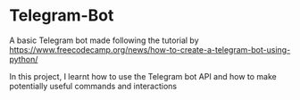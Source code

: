 # Telegram-Bot
A basic Telegram bot made following the tutorial by <https://www.freecodecamp.org/news/how-to-create-a-telegram-bot-using-python/>

In this project, I learnt how to use the Telegram bot API and how to make potentially useful commands and interactions